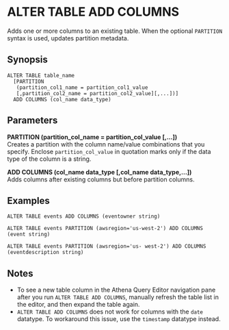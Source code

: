 # ALTER TABLE ADD COLUMNS<a name="alter-table-add-columns"></a>

Adds one or more columns to an existing table\. When the optional `PARTITION` syntax is used, updates partition metadata\. 

## Synopsis<a name="synopsis"></a>

```
ALTER TABLE table_name 
  [PARTITION 
   (partition_col1_name = partition_col1_value
   [,partition_col2_name = partition_col2_value][,...])]
  ADD COLUMNS (col_name data_type)
```

## Parameters<a name="parameters"></a>

**PARTITION \(partition\_col\_name = partition\_col\_value \[,\.\.\.\]\)**  
Creates a partition with the column name/value combinations that you specify\. Enclose `partition_col_value` in quotation marks only if the data type of the column is a string\.

**ADD COLUMNS \(col\_name data\_type \[,col\_name data\_type,…\]\)**  
Adds columns after existing columns but before partition columns\.

## Examples<a name="examples"></a>

```
ALTER TABLE events ADD COLUMNS (eventowner string)
```

```
ALTER TABLE events PARTITION (awsregion='us-west-2') ADD COLUMNS (event string)
```

```
ALTER TABLE events PARTITION (awsregion='us- west-2') ADD COLUMNS (eventdescription string)
```

## Notes<a name="alter-table-add-columns-notes"></a>
+ To see a new table column in the Athena Query Editor navigation pane after you run `ALTER TABLE ADD COLUMNS`, manually refresh the table list in the editor, and then expand the table again\.
+ `ALTER TABLE ADD COLUMNS` does not work for columns with the `date` datatype\. To workaround this issue, use the `timestamp` datatype instead\.